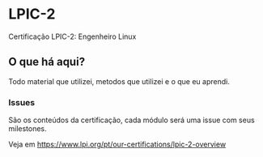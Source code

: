 # LPIC-2
Certificação LPIC-2: Engenheiro Linux

## O que há aqui?
Todo material que utilizei, metodos que utilizei e o que eu aprendi.

### Issues
São os conteúdos da certificação, cada módulo será uma issue com seus milestones.

Veja em https://www.lpi.org/pt/our-certifications/lpic-2-overview
